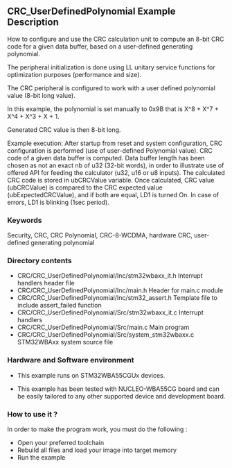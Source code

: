 ## <b>CRC_UserDefinedPolynomial Example Description</b>

How to configure and use the CRC calculation unit to compute an 8-bit CRC code
for a given data buffer, based on a user-defined generating polynomial.

The peripheral initialization is done using LL unitary service functions for
optimization purposes (performance and size).

The CRC peripheral is configured to work with a user defined polynomial value (8-bit long value).

In this example, the polynomial is set manually to 0x9B that is X^8 + X^7 + X^4 + X^3 + X + 1.

Generated CRC value is then 8-bit long.

Example execution:
After startup from reset and system configuration, CRC configuration is performed (use of user-defined Polynomial value).
CRC code of a given data buffer is computed.
Data buffer length has been chosen as not an exact nb of u32 (32-bit words), in order to illustrate
use of offered API for feeding the calculator (u32, u16 or u8 inputs).
The calculated CRC code is stored in ubCRCValue variable.
Once calculated, CRC value (ubCRCValue) is compared to the CRC expected value (ubExpectedCRCValue),
and if both are equal, LD1 is turned On.
In case of errors, LD1 is blinking (1sec period).


### <b>Keywords</b>

Security, CRC, CRC Polynomial, CRC-8-WCDMA, hardware CRC, user-defined generating polynomial


### <b>Directory contents</b>

  - CRC/CRC_UserDefinedPolynomial/Inc/stm32wbaxx_it.h          Interrupt handlers header file
  - CRC/CRC_UserDefinedPolynomial/Inc/main.h                   Header for main.c module
  - CRC/CRC_UserDefinedPolynomial/Inc/stm32_assert.h           Template file to include assert_failed function
  - CRC/CRC_UserDefinedPolynomial/Src/stm32wbaxx_it.c          Interrupt handlers
  - CRC/CRC_UserDefinedPolynomial/Src/main.c                   Main program
  - CRC/CRC_UserDefinedPolynomial/Src/system_stm32wbaxx.c      STM32WBAxx system source file


### <b>Hardware and Software environment</b> 

  - This example runs on STM32WBA55CGUx devices.

  - This example has been tested with NUCLEO-WBA55CG board and can be
    easily tailored to any other supported device and development board.

### <b>How to use it ?</b> 

In order to make the program work, you must do the following :

 - Open your preferred toolchain
 - Rebuild all files and load your image into target memory
 - Run the example

